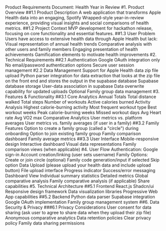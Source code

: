 Product Requirements Document: Health Year in Review
#1. Product Overview
##1.1 Product Description
A web application that transforms Apple Health data into an engaging, Spotify Wrapped-style year-in-review experience, providing visual insights and social comparisons of health metrics.
##1.2 Project Context
MVP development for hackathon release, focusing on core functionality and essential features.
##1.3 User Problem
Users have access to extensive health data through Apple Health but lack:
Visual representation of annual health trends
Comparative analysis with other users and family members
Engaging presentation of health achievements
Gamification elements to motivate health improvements
#2. Technical Requirements
##2.1 Authentication
Google OAuth integration only
No email/password authentication options
Secure user session management
#2.2 Data Management
Support for Apple Health data zip file upload
Python parser integration for data extraction that looks at the zip file on the front end and stores the output in the supabase database
Supabase database storage
User-data association in supabase
Data overwrite capability for updated uploads
Optional Family group data management
#3. Features & Functionality
##3.1 Core Analytics
Annual Totals
Total distance walked
Total steps
Number of workouts
Active calories burned
Activity Analysis
Highest calorie-burning activity
Most frequent workout type
Best workout weeks
Peak calorie-burning weeks
Missed workout days
Avg Heart rate
Avg VO2 max
Comparative Analytics
User metrics vs. platform averages
User metrics vs. family averages (if user in a family)
##3.2 Family Features
Option to create a family group (called a "circle") during onboarding
Option to join existing family group
Family comparison dashboard
Family average metrics
##3.3 User Interface
Mobile-responsive design
Interactive dashboard
Visual data representations
Family comparison views (when applicable)
#4. User Flow
Authentication:
Google sign-in
Account creation/linking (user sets username)
Family Options:
Create or join circle (optional)
Family code generation/input if selected
Skip option
Data Upload (please upload your health data and include upload button)
File upload interface
Progress indicator
Success/error messaging
Dashboard View
Individual summary statistics
Detailed metrics
Global comparative analysis
Family comparative analysis (if applicable)
Share capabilities
#5. Technical Architecture
##5.1 Frontend
React.js
Shadcn/ui
Responsive design framework
Data visualization libraries
Progressive Web App capabilities
##5.2 Backend
Python data parser
Supabase integration
Google OAuth implementation
Family group management system
##6. Data Security & Privacy
###6.1 Privacy Considerations
User consent for data sharing (ask user to agree to share data when they upload their zip file)
Anonymous comparative analytics
Data retention policies
Clear privacy policy
Family data sharing permissions